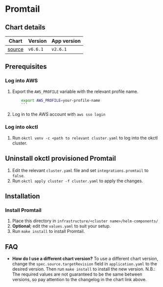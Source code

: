 # Promtail

## Chart details

| Chart                                                           | Version  | App version |
| --------------------------------------------------------------- | -------- | ----------- |
| [source](https://artifacthub.io/packages/helm/grafana/promtail) | `v6.6.1` | `v2.6.1`    |

## Prerequisites

### Log into AWS

1. Export the `AWS_PROFILE` variable with the relevant profile name.
    ```bash
		export AWS_PROFILE=your-profile-name
		```
2. Log in to the AWS account with `aws sso login`

### Log into okctl

1. Run `okctl venv -c <path to relevant cluster.yaml` to log into the okctl cluster.

## Uninstall okctl provisioned Promtail

1. Edit the relevant `cluster.yaml` file and set `integrations.promtail` to `false`.
2. Run `okctl apply cluster -f cluster.yaml` to apply the changes.

## Installation

### Install Promtail

1. Place this directory in `infrastructure/<cluster name>/helm-components/`
2. **Optional**; edit the `values.yaml` to suit your setup.
3. Run `make install` to install Promtail.

## FAQ

- **How do I use a different chart version?** To use a different chart version, change the `spec.source.targetRevision` field
    in `application.yaml` to the desired version. Then run `make install` to install the new version. N.B.: The required
		values are not guaranteed to be the same between versions, so pay attention to the changelog in the chart link above.
